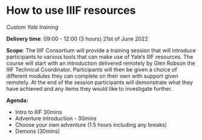 # How to use IIIF resources
_Custom Yale training_

**Delivery time**: 09:00 - 12:00 (3 hours) 21st of June 2022

**Scope**: The IIIF Consortium will provide a training session that will introduce participants to various tools that can make use of Yale’s IIIF resources. The course will start with an introduction delivered remotely by Glen Robson the IIIF Technical Coordinator. Participants will then be given a choice of different modules they can complete on their own with support given remotely. At the end of the session participants will demonstrate what they have achieved and any items they would like to investigate further. 

**Agenda:**
 * Intro to IIIF 30mins 
 * Adventure introduction - 30mins
 * Choose your own adventure (1.5 hours including any breaks)
 * Demons (30mins) 

